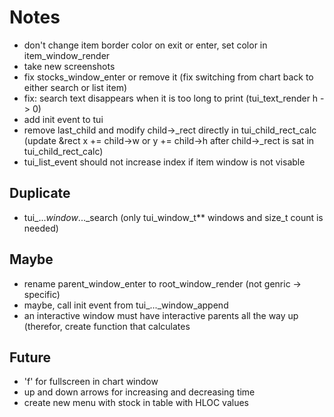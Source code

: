 # Notes
- don't change item border color on exit or enter, set color in item_window_render
- take new screenshots
- fix stocks_window_enter or remove it (fix switching from chart back to either search or list item)
- fix: search text disappears when it is too long to print (tui_text_render h -> 0)
- add init event to tui
- remove last_child and modify child->_rect directly in tui_child_rect_calc
  (update &rect x += child->w or y += child->h after child->_rect is sat in tui_child_rect_calc)
- tui_list_event should not increase index if item window is not visable

## Duplicate
- tui_..._window_..._search (only tui_window_t** windows and size_t count is needed)

## Maybe
- rename parent_window_enter to root_window_render (not genric -> specific)
- maybe, call init event from tui_..._window_append
- an interactive window must have interactive parents all the way up
  (therefor, create function that calculates

## Future
- 'f' for fullscreen in chart window
- up and down arrows for increasing and decreasing time
- create new menu with stock in table with HLOC values
